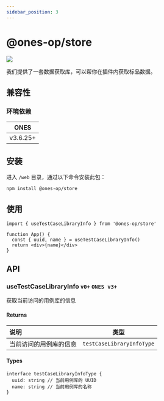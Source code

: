 ```yaml
---
sidebar_position: 3
---
```


# @ones-op/store

[![](https://npm.partner.ones.ai/badge/v/@ones-op/store.svg)](https://npm.partner.ones.ai/package/@ones-op/store)

我们提供了一套数据获取库，可以帮你在插件内获取标品数据。

## 兼容性

### 环境依赖

|   ONES   |
| :------: |
| v3.6.25+ |

## 安装

进入 `/web` 目录，通过以下命令安装此包：

```bash npm2yarn
npm install @ones-op/store
```

## 使用

```tsx
import { useTestCaseLibraryInfo } from '@ones-op/store'

function App() {
  const { uuid, name } = useTestCaseLibraryInfo()
  return <div>{name}</div>
}
```

## API

### useTestCaseLibraryInfo `v0+` `ONES v3+`

获取当前访问的用例库的信息

#### Returns

| 说明                   |           类型            |
| :--------------------- | :-----------------------: |
| 当前访问的用例库的信息 | `testCaseLibraryInfoType` |

#### Types

```tsx
interface testCaseLibraryInfoType {
  uuid: string // 当前用例库的 UUID
  name: string // 当前用例库的名称
}
```
